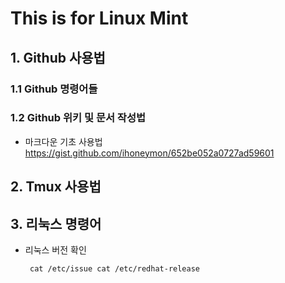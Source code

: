 
This is for Linux Mint
=========================

## 1. Github  사용법

### 1.1 Github 명령어들 

### 1.2 Github 위키 및 문서 작성법

* 마크다운 기초 사용법 
<https://gist.github.com/ihoneymon/652be052a0727ad59601>



## 2. Tmux 사용법 


## 3. 리눅스 명령어

* 리눅스 버전 확인 <pre><code>
  cat /etc/issue 
  cat /etc/redhat-release
  </code></pre>
